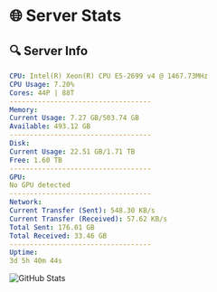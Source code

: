 # 🌐 Server Stats
## 🔍 Server Info
```yaml
CPU: Intel(R) Xeon(R) CPU E5-2699 v4 @ 1467.73MHz
CPU Usage: 7.20%
Cores: 44P | 88T
-----------------------------------
Memory:
Current Usage: 7.27 GB/503.74 GB
Available: 493.12 GB
-----------------------------------
Disk:
Current Usage: 22.51 GB/1.71 TB
Free: 1.60 TB
-----------------------------------
GPU:
No GPU detected
-----------------------------------
Network:
Current Transfer (Sent): 548.30 KB/s
Current Transfer (Received): 57.62 KB/s
Total Sent: 176.01 GB
Total Received: 33.46 GB
-----------------------------------
Uptime:
3d 5h 40m 44s
```
![GitHub Stats](https://img.shields.io/badge/Updated-2025-04-22_22:49:32-blue)